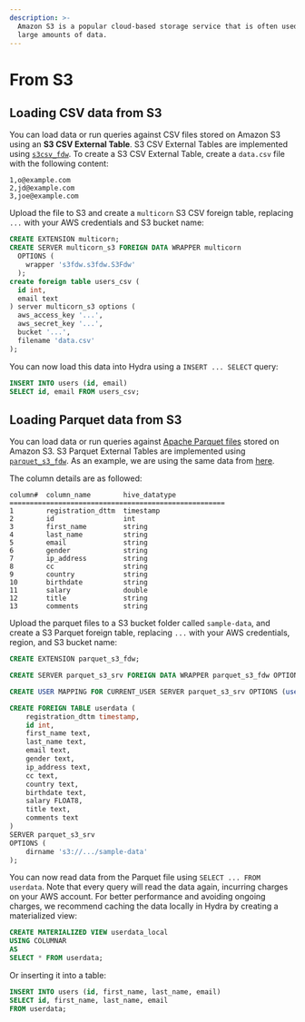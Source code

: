 ```yaml
---
description: >-
  Amazon S3 is a popular cloud-based storage service that is often used to store
  large amounts of data.
---
```


# From S3

## Loading CSV data from S3

You can load data or run queries against CSV files stored on Amazon S3 using an **S3 CSV External Table**. S3 CSV External Tables are implemented using [`s3csv_fdw`](https://github.com/eligoenergy/s3csv\_fdw). To create a S3 CSV External Table, create a `data.csv` file with the following content:

```csv
1,o@example.com
2,jd@example.com
3,joe@example.com
```

Upload the file to S3 and create a `multicorn` S3 CSV foreign table, replacing `...` with your AWS credentials and S3 bucket name:

```sql
CREATE EXTENSION multicorn;
CREATE SERVER multicorn_s3 FOREIGN DATA WRAPPER multicorn
  OPTIONS (
    wrapper 's3fdw.s3fdw.S3Fdw'
  );
create foreign table users_csv (
  id int,
  email text
) server multicorn_s3 options (
  aws_access_key '...',
  aws_secret_key '...',
  bucket '...',
  filename 'data.csv'
);
```

You can now load this data into Hydra using a `INSERT ... SELECT` query:

```sql
INSERT INTO users (id, email)
SELECT id, email FROM users_csv;
```

## Loading Parquet data from S3

You can load data or run queries against [Apache Parquet files](https://parquet.apache.org/) stored on Amazon S3. S3 Parquet External Tables are implemented using [`parquet_s3_fdw`](https://github.com/HydrasDB/parquet\_s3\_fdw). As an example, we are using the same data from [here](https://github.com/Teradata/kylo/tree/master/samples/sample-data/parquet).

The column details are as followed:

```
column#  column_name        hive_datatype
=====================================================
1        registration_dttm  timestamp
2        id                 int
3        first_name         string
4        last_name          string
5        email              string
6        gender             string
7        ip_address         string
8        cc                 string
9        country            string
10       birthdate          string
11       salary             double
12       title              string
13       comments           string
```

Upload the parquet files to a S3 bucket folder called `sample-data`, and create a S3 Parquet foreign table, replacing `...` with your AWS credentials, region, and S3 bucket name:

```sql
CREATE EXTENSION parquet_s3_fdw;

CREATE SERVER parquet_s3_srv FOREIGN DATA WRAPPER parquet_s3_fdw OPTIONS (aws_region '...');

CREATE USER MAPPING FOR CURRENT_USER SERVER parquet_s3_srv OPTIONS (user '...', password '...');

CREATE FOREIGN TABLE userdata (
    registration_dttm timestamp,
    id int,
    first_name text,
    last_name text,
    email text,
    gender text,
    ip_address text,
    cc text,
    country text,
    birthdate text,
    salary FLOAT8,
    title text,
    comments text
)
SERVER parquet_s3_srv
OPTIONS (
    dirname 's3://.../sample-data'
);
```

You can now read data from the Parquet file using `SELECT ... FROM userdata`. Note that every query will read the data again, incurring charges on your AWS account. For better performance and avoiding ongoing charges, we recommend caching the data locally in Hydra by creating a materialized view:

```sql
CREATE MATERIALIZED VIEW userdata_local
USING COLUMNAR
AS
SELECT * FROM userdata;
```

Or inserting it into a table:

```sql
INSERT INTO users (id, first_name, last_name, email)
SELECT id, first_name, last_name, email
FROM userdata;
```

